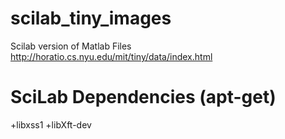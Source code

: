 scilab_tiny_images
==================

Scilab version of Matlab Files http://horatio.cs.nyu.edu/mit/tiny/data/index.html

SciLab Dependencies (apt-get)
=============================
+libxss1
+libXft-dev

